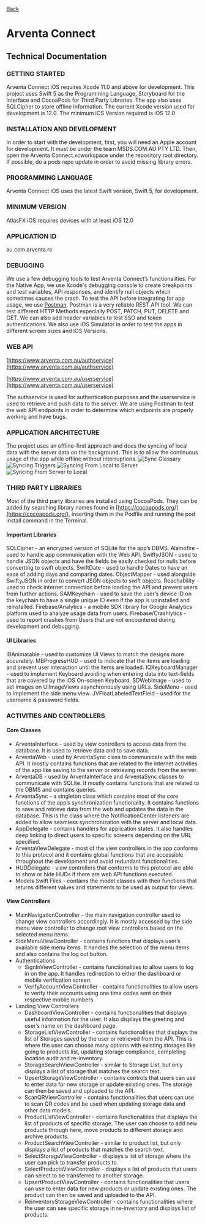 [Back](../README.md)

# **Arventa Connect**
## Technical Documentation


### **GETTING STARTED**
Arventa Connect iOS requires Xcode 11.0 and above for development. This project uses Swift 5 as the Programming Language, Storyboard for the Interface and CocoaPods for Third Party Libraries. The app also uses SQLCipher to store offline information. The current Xcode version used for development is 12.0. The minimum iOS Version required is iOS 12.0


### **INSTALLATION AND DEVELOPMENT**
In order to start with the development, first, you will need an Apple account for development. It must be under the team MSDS.COM.AU PTY LTD. Then, open the Arventa Connect.xcworkspace under the repository root directory. If possible, do a pods repo update in order to avoid missing library errors.


### **PROGRAMMING LANGUAGE**
Arventa Connect iOS uses the latest Swift version, Swift 5, for development.


### **MINIMUM VERSION**
AtlasFX iOS requires devices with at least iOS 12.0


### **APPLICATION ID**
au.com.arventa.rc


### **DEBUGGING**
We use a few debugging tools to test Arventa Connect’s functionalities.
For the Native App, we use Xcode's debugging console to create breakpoints and test variables, API responses, and identify null objects which sometimes causes the crash.
To test the API before integrating for app usage, we use [Postman](https://www.getpostman.com/). Postman is a very reliable REST API tool. We can test different HTTP Methods especially POST, PATCH, PUT, DELETE and GET. We can also add header variables to test SSO and token authentications.
We also use iOS Simulator in order to test the apps in different screen sizes and iOS Versions.


### **WEB API**
[https://www.arventa.com.au/authservice](https://www.arventa.com.au/authservice)

[https://www.arventa.com.au/userservice](https://www.arventa.com.au/userservice)

The authservice is used for authentication purposes and the userservice is used to retrieve and push data to the server. We are using Postman to test the web API endpoints in order to determine which endpoints are properly working and have bugs.


### **APPLICATION ARCHITECTURE**
The project uses an offline-first approach and does the syncing of local data with the server data on the background. This is to allow the continuous usage of the app while offline without interruptions.
![Sync Glossary](images/image1.jpg)
![Syncing Triggers](images/image3.jpg)
![Syncing From Local to Server](images/image4.jpg)
![Syncing From Server to Local](images/image5.jpg)

### **THIRD PARTY LIBRARIES**
Most of the third party libraries are installed using CocoaPods. They can be added by searching library names found in [https://cocoapods.org/](https://cocoapods.org/), inserting them in the Podfile and running the pod install command in the Terminal.

#### **Important Libraries**
SQLCipher - an encrypted version of SQLite for the app’s DBMS.
Alamofire - used to handle app communication with the Web API.
SwiftyJSON - used to handle JSON objects and have the fields be easily checked for nulls before converting to swift objects.
SwiftDate - used to handle Dates to have an ease of adding days and comparing dates.
ObjectMapper - used alongside SwiftyJSON in order to convert JSON objects to swift objects.
Reachability - used to check internet connection before loading the API and prevent users from further actions.
SAMKeychain - used to save the user’s device ID on the keychain to have a single unique ID even if the app is uninstalled and reinstalled.
Firebase/Analytics - a mobile SDK library for Google Analytics platform used to analyze usage data from users.
Firebase/Crashlytics - used to report crashes from Users that are not encountered during development and debugging.

#### **UI Libraries**
IBAnimatable - used to customize UI Views to match the designs more accurately.
MBProgressHUD - used to indicate that the items are loading and prevent user interaction until the items are loaded.
IQKeyboardManager - used to implement Keyboard avoiding when entering data into text-fields that are covered by the iOS On-screen Keyboard.
SDWebImage - used to set images on UIImageViews asynchronously using URLs.
SideMenu - used to implement the side menu view.
JVFloatLabeledTextField - used for the username & password fields.


### **ACTIVITIES AND CONTROLLERS**

#### **Core Classes**
- ArventaInterface - used by view controllers to access data from the database. It is used to retrieve data and to save data.
- ArventaWeb - used by ArventaSync class to communicate with the web API. It mostly contains functions that are related to the internet activities of the app like saving to the server or retrieving records from the server.
- ArventaDB - used by ArventaInterface and ArventaSync classes to communicate with SQLite. It mostly contains functions that are related to the DBMS and contains queries.
- ArventaSync - a singleton class which contains most of the core functions of the app’s synchronization functionality.  It contains functions to save and retrieve data from the web and updates the data in the database. This is the class where the NotificationCenter listeners are added to allow seamless synchronization with the server and local data.
- AppDelegate - contains handlers for application states. It also handles deep linking to direct users to specific screens depending on the URL specified.
- ArventaViewDelegate - most of the view controllers in the app conforms to this protocol and it contains global functions that are accessible throughout the development and avoid redundant functionalities.
- HUDDelegate - view controllers that conforms to this protocol are able to show or hide HUDs if there are web API functions executed.
- Models Swift Files - contains the model classes with their functions that returns different values and statements to be used as output for views.

#### **View Controllers**
- MainNavigationController - the main navigation controller used to change view controllers accordingly. It is mostly accessed by the side menu view controller to change root view controllers based on the selected menu items. 
- SideMenuViewController - contains functions that displays user’s available side menu items. It handles the selection of the menu items and also contains the log out button.
- Authentications
  - SignInViewController - contains functionalities to allow users to log in on the app. It handles redirection to either the dashboard or mobile verification screen.
  - VerifyAccountViewController - contains functionalities to allow users to verify their accounts using one time codes sent on their respective mobile numbers.
- Landing View Controllers
  - DashboardViewController - contains functionalities that displays useful information for the user. It also displays the greeting and user’s name on the dashboard page.
  - StorageListViewController - contains functionalities that displays the list of Storages saved by the user or retrieved from the API. This is where the user can choose many options with existing storages like going to products list, updating storage compliance, completing location audit and re-inventory.
  - StorageSearchViewController - similar to Storage List, but only displays a list of storage that matches the search text.
  - UpsertStorageViewController - contains controls that users can use to enter data for new storage or update existing ones. The storage can then be saved and uploaded to the API.
  - ScanQRViewController - contains functionalities that users can use to scan QR codes and be used when updating storage data and other data models.
  - ProductListViewController - contains functionalities that displays the list of products of specific storage. The user can choose to add new products through here, move products to different storage and archive products.
  - ProductSearchViewController - similar to product list, but only displays a list of products that matches the search text.
  - SelectStorageViewController - displays a list of storage where the user can pick to transfer products to.
  - SelectProductsViewController - displays a list of products that users can select to be transferred to another storage.
  - UpsertProductViewController - contains functionalities that users can use to enter data for new products or update existing ones. The product can then be saved and uploaded to the API.
  - ReinventoryStorageViewController - contains functionalities where the user can see specific storage in re-inventory and displays list of products.
